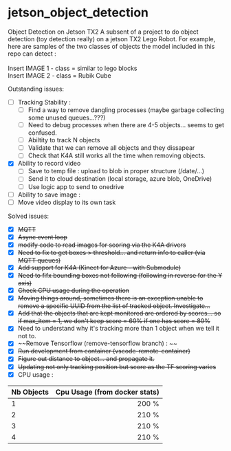 # jetson_object_detection
Object Detection on Jetson TX2
A subsent of a project to do object detection (toy detection really) on a jetson TX2 Lego Robot. For example, here are samples of the two classes of objects the model included in this repo can detect :<br>
<br>
Insert IMAGE 1 - class = similar to lego blocks <br>
Insert IMAGE 2 - class = Rubik Cube <br>

Outstanding issues:

- [ ] Tracking Stability :
    - [ ] Find a way to remove dangling processes (maybe garbage collecting some unused queues...???)
    - [ ] Need to debug processes when there are 4-5 objects... seems to get confused.
    - [ ] Abiltity to track N objects
    - [ ] Validate that we can remove all objects and they dissapear
    - [ ] Check that K4A still works all the time when removing objects.
- [X] Ability to record video 
    - [ ] Save to temp file : upload to blob in proper structure (/date/...)
    - [ ] Send it to cloud destination (local storage, azure blob, OneDrive)
    - [ ] Use logic app to send to onedrive
- [ ] Ability to save image : 
- [ ] Move video display to its own task

Solved issues:

- [X] ~~MQTT~~
- [X] ~~Async event loop~~
- [X] ~~modify code to read images for scoring via the K4A drivers~~
- [x] ~~Need to fix to get boxes > threshold... and return info to caller (via MQTT queues)~~
- [X] ~~Add support for K4A (Kinect for Azure - with Submodule)~~
- [X] ~~Need to fifx bounding boxes not following (following in reverse for the Y axis)~~
- [X] ~~Check CPU usage during the operation~~
- [X] ~~Moving things around, sometimes there is an exception unable to remove a specific UUID from the list of tracked object. Investigate...~~
- [X] ~~Add that the objects that are kept monitored are ordered by scores... so if max_item = 1, we don't keep score = 60% if one has score = 80%~~
- [X] Need to understand why it's tracking more than 1 object when we tell it not to.
- [X] ~~Remove Tensorflow (remove-tensorflow branch) : ~~
- [X] ~~Run development from container (vscode-remote-container)~~
- [X] ~~Figure out distance to object... and propagate it.~~
- [X] ~~Updating not only tracking position but score as the TF scoring varies~~
- [X] CPU usage :

| Nb Objects    |   Cpu Usage (from docker stats)   |
|:--------------|----------------------------------:|
| 1             |   200 %                           |
| 2             |   210 %                           |
| 3             |   210 %                           |
| 4             |   210 %                           |



